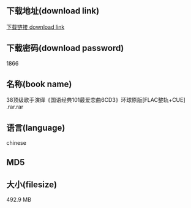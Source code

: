 ## 下载地址(download link)
[下载链接 download link](https://voluble-croquembouche-d321dc.netlify.app/?s=38%E9%A1%B6%E7%BA%A7%E6%AD%8C%E6%89%8B%E6%BC%94%E7%BB%8E%E3%80%8A%E5%9B%BD%E8%AF%AD%E7%BB%8F%E5%85%B8101%E6%9C%80%E7%88%B1%E6%81%8B%E6%9B%B26CD3%E3%80%8B%E7%8E%AF%E7%90%83%E5%8E%9F%E7%89%88%5BFLAC%E6%95%B4%E8%BD%A8%2BCUE%5D+.rar)

## 下载密码(download password)
1866

## 名称(book name)
38顶级歌手演绎《国语经典101最爱恋曲6CD3》环球原版[FLAC整轨+CUE] .rar.rar

## 语言(language)
chinese

## MD5


## 大小(filesize)
492.9 MB
